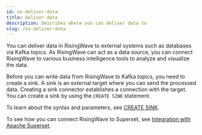 ```yaml
---
id: ov-deliver-data
title: Deliver data
description: Describes where you can deliver data to
slug: /ov-deliver-data
---
```


You can deliver data in RisingWave to external systems such as databases via Kafka topics. As RisingWave can act as a data source, you can connect RisingWave to various business intelligence tools to analyze and visualize the data.

Before you can write data from RisingWave to Kafka topics, you need to create a sink. A sink is an external target where you can send the processed data. Creating a sink connector establishes a connection with the target. You can create a sink by using the `CREATE SINK` statement. 

To learn about the syntax and parameters, see [CREATE SINK](../docs/sql/commands/sql-create-sink.md).

To see how you can connect RisingWave to Superset, see [Integration with Apache Superset](../docs/superset-integration.md).